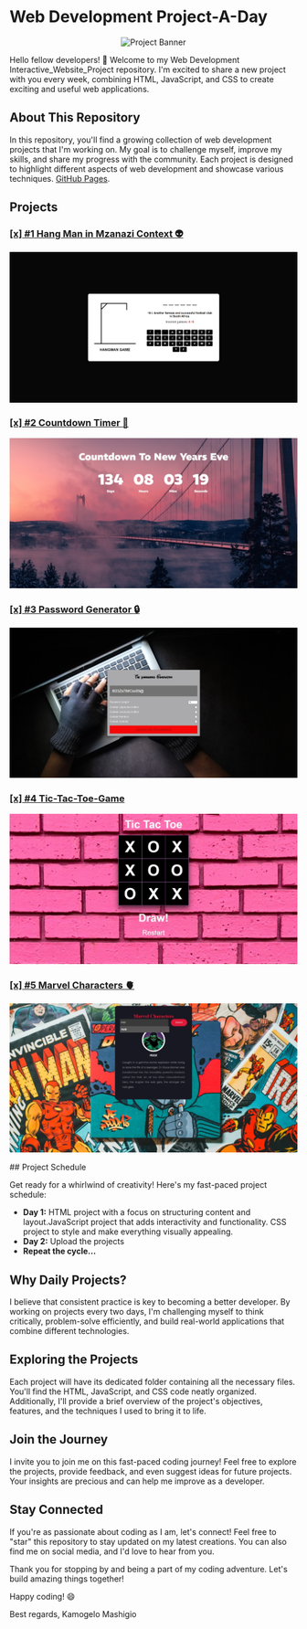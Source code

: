 # Web Development Project-A-Day

<p align="center">
  <img src="https://media.giphy.com/media/l2JdTkHW1KZPdvdS0/giphy.gif" alt="Project Banner" height="400" width = "1000">
</p>

Hello fellow developers! 👋 Welcome to my Web Development Interactive_Website_Project repository. I'm excited to share a new project with you every week, combining HTML, JavaScript, and CSS to create exciting and useful web applications.

## About This Repository

In this repository, you'll find a growing collection of web development projects that I'm working on. My goal is to challenge myself, improve my skills, and share my progress with the community. Each project is designed to highlight different aspects of web development and showcase various techniques.
[GitHub Pages](https://pages.github.com/).



##  Projects 
###  [[x] #1 Hang Man in Mzanazi Context :alien:](https://github.com/MasegoLeRoux/Interactive_Website_Project/tree/main/HangMan%20%26%20ReadMe)
  <p align="center">
  <img src="https://github.com/MasegoLeRoux/Interactive_Website_Project/blob/main/HangMan%20%26%20ReadMe/Web%20capture_18-8-2023_19745_.jpeg" alt="Project Preview">
</p>
 
### [[x] #2 Countdown Timer :pancakes:](https://github.com/MasegoLeRoux/Interactive_Website_Project/tree/main/Countdown-timer)	
<p align="center">
  <img src="https://github.com/MasegoLeRoux/Interactive_Website_Project/blob/main/Countdown-timer/Web%20capture_19-8-2023_155644_127.0.0.1.jpeg" alt="Project Preview">
</p>

### [[x] #3 Password Generator :lock:](https://github.com/MasegoLeRoux/Interactive_Website_Project/tree/7f4c36fd0adc84893339a4c1d195a21cf1db62cf/Psssword%20Gen)
<p align="center">
  <img src="https://github.com/MasegoLeRoux/Interactive_Website_Project/blob/main/Psssword%20Gen/Web%20capture_21-8-2023_135854_.jpeg" alt="Project Preview">
</p>

### [[x] #4 Tic-Tac-Toe-Game](https://github.com/MasegoLeRoux/Interactive_Website_Project/tree/a985d5f1332408c48f246d0354c48d44a18763ab/Tic-Tac-Toe-Game)
<p align="center">
  <img src="https://github.com/MasegoLeRoux/Interactive_Website_Project/blob/main/Tic-Tac-Toe-Game/Web%20capture_22-8-2023_213432_127.0.0.1.jpeg" alt="Project Preview">
</p>

### [[x] #5 Marvel Characters :anatomical_heart:](https://github.com/MasegoLeRoux/Interactive_Website_Project/tree/a985d5f1332408c48f246d0354c48d44a18763ab/MarvelAPP)
<p align="center">
  <img src="https://github.com/MasegoLeRoux/Interactive_Website_Project/blob/main/MarvelAPP/Web%20capture_16-9-2023_204023_127.0.0.1.jpeg" alt="Project Preview">
</p>
## Project Schedule

Get ready for a whirlwind of creativity! Here's my fast-paced project schedule:

- **Day 1:** HTML project with a focus on structuring content and layout.JavaScript project that adds interactivity and functionality. CSS project to style and make everything visually appealing.
- **Day 2:** Upload the projects
- **Repeat the cycle...**

## Why Daily Projects?

I believe that consistent practice is key to becoming a better developer. By working on projects every two days, I'm challenging myself to think critically, problem-solve efficiently, and build real-world applications that combine different technologies.

## Exploring the Projects

Each project will have its dedicated folder containing all the necessary files. You'll find the HTML, JavaScript, and CSS code neatly organized. Additionally, I'll provide a brief overview of the project's objectives, features, and the techniques I used to bring it to life.

## Join the Journey

I invite you to join me on this fast-paced coding journey! Feel free to explore the projects, provide feedback, and even suggest ideas for future projects. Your insights are precious and can help me improve as a developer.

## Stay Connected

If you're as passionate about coding as I am, let's connect! Feel free to "star" this repository to stay updated on my latest creations. You can also find me on social media, and I'd love to hear from you.

Thank you for stopping by and being a part of my coding adventure. Let's build amazing things together!

Happy coding! 😄

Best regards,
Kamogelo Mashigio
